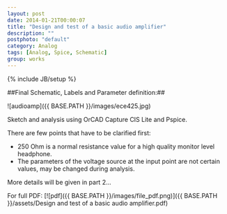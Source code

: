 ```yaml
---
layout: post
date: 2014-01-21T00:00:07
title: "Design and test of a basic audio amplifier"
description: ""
postphoto: "default"
category: Analog
tags: [Analog, Spice, Schematic]
group: works
---
```

{% include JB/setup %}

##Final Schematic, Labels and Parameter definition:##

![audioamp]({{ BASE.PATH }}/images/ece425.jpg)

Sketch and analysis using OrCAD Capture CIS Lite and Pspice.  

There are few points that have to be clarified first: 
 
- 250 Ohm is a normal resistance value for a high quality monitor level headphone. 
- The parameters of the voltage source at the input point are not certain values, may be changed during analysis.
 
More details will be given in part 2...

For full PDF: [![pdf]({{ BASE.PATH }}/images/file_pdf.png)]({{ BASE.PATH }}/assets/Design and test of a basic audio amplifier.pdf) 